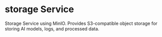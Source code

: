 # storage Service

Storage Service using MinIO. Provides S3-compatible object storage for storing AI models, logs, and processed data.

